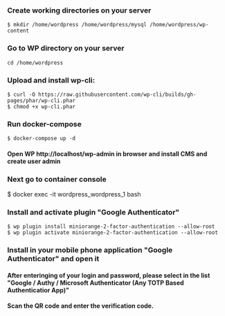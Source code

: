 ### Create working directories on your server
```shell script
$ mkdir /home/wordpress /home/wordpress/mysql /home/wordpress/wp-content
```
### Go to WP directory on your server
```shell script
cd /home/wordpress
```
### Upload and install wp-cli:
```shell script
$ curl -O https://raw.githubusercontent.com/wp-cli/builds/gh-pages/phar/wp-cli.phar
$ chmod +x wp-cli.phar
```

### Run docker-compose
```shell script
$ docker-compose up -d
```
#### Open WP http://localhost/wp-admin in browser and install CMS and create user admin

### Next go to container console

$ docker exec -it wordpress_wordpress_1 bash

### Install and activate plugin "Google Authenticator"
```shell script
$ wp plugin install miniorange-2-factor-authentication --allow-root
$ wp plugin activate miniorange-2-factor-authentication --allow-root
```
### Install in your mobile phone application "Google Authenticator" and open it

#### After enteringing of your login and password, please select in the list "Google / Authy / Microsoft Authenticator (Any TOTP Based Authenticatior App)"
#### Scan the QR code and enter the verification code.
